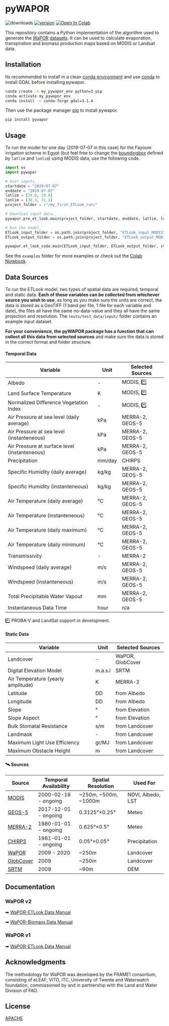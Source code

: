 # pyWAPOR
![downloads](https://img.shields.io/pypi/dw/pywapor)
[![version](https://img.shields.io/pypi/v/pywapor)](https://pypi.org/project/pywapor/)
[![Open In Colab](https://colab.research.google.com/assets/colab-badge.svg)](https://colab.research.google.com/drive/1YEsCN6GnMGvOzXT4YaJ_jeu58mGIhhMq?usp=sharing)


This repository contains a Python implementation of the algorithm used to generate the [WaPOR](http://www.fao.org/in-action/remote-sensing-for-water-productivity/en/) [datasets](https://wapor.apps.fao.org/home/WAPOR_2/1). It can be used to calculate evaporation, transpiration and biomass production maps based on MODIS or Landsat data.

## Installation

Its recommended to install in a clean [conda environment](https://docs.conda.io/projects/conda/en/latest/user-guide/concepts/environments.html) and use [conda](https://docs.conda.io/projects/conda/en/latest/user-guide/install/) to install GDAL before installing pywapor.

```bash
conda create -n my_pywapor_env python=3 pip
conda activate my_pywapor_env
conda install -c conda-forge gdal=3.1.4
```

Then use the package manager [pip](https://pip.pypa.io/en/stable/) to install pywapor.

```bash
pip install pywapor
```

## Usage

To run the model for one day (2019-07-07 in this case) for the Fayoum irrigation scheme in Egypt (but feel free to change the [boundingbox](http://bboxfinder.com) defined by `latlim` and `lonlim`) using MODIS data, use the following code. 

```python
import os
import pywapor

# User inputs.
startdate = "2019-07-07"
enddate = "2019-07-07"
latlim = [29.0, 29.6]
lonlim = [30.3, 31.1]
project_folder = r"/my_first_ETLook_run/"

# Download input data.
pywapor.pre_et_look.main(project_folder, startdate, enddate, latlim, lonlim)

# Run the model.
ETLook_input_folder = os.path.join(project_folder, "ETLook_input_MODIS")
ETLook_output_folder = os.path.join(project_folder, "ETLook_output_MODIS")

pywapor.et_look_code.main(ETLook_input_folder, ETLook_output_folder, startdate)
```

See the `examples` folder for more examples or check out the [Colab Notebook](https://colab.research.google.com/drive/1YEsCN6GnMGvOzXT4YaJ_jeu58mGIhhMq?usp=sharing).

## Data Sources

To run the ETLook model, two types of spatial data are required, temporal and static data. **Each of these variables can be collected from whichever source you wish to use**, as long as you make sure the units are correct, the data is stored as a GeoTIFF (1 band per file, 1 file for each variable and date), the files all have the same no-data-value and they all have the same projection and resolution. The `tests/test_data/input/` folder contains an example input dataset.

**For your convenience, the pyWAPOR package has a function that can collect all this data from selected sources** and make sure the data is stored in the correct format and folder structure.

#### Temporal Data
| Variable | Unit | Selected Sources |
| ------ | ------ | ------ |
| Albedo | - | MODIS, *️⃣ |
| Land Surface Temperature | K | MODIS, *️⃣ |
| Normalized Difference Vegetation Index | - | MODIS, *️⃣ |
| Air Pressure at sea level (daily average) | kPa | MERRA-2, GEOS-5 |
| Air Pressure at sea level (instanteneous) | kPa | MERRA-2, GEOS-5 |
| Air Pressure at surface level (instanteneous) | kPa | MERRA-2, GEOS-5 |
| Precipitation | mm/day | CHIRPS |
| Specific Humidity (daily average) | kg/kg | MERRA-2, GEOS-5 |
| Specific Humidity (instanteneous) | kg/kg | MERRA-2, GEOS-5 |
| Air Temperature (daily average) | °C | MERRA-2, GEOS-5 |
| Air Temperature (instanteneous) | °C | MERRA-2, GEOS-5 |
| Air Temperature (daily maximum) | °C | MERRA-2, GEOS-5 |
| Air Temperature (daily minimum) | °C | MERRA-2, GEOS-5 |
| Transmissivity | - | MERRA-2 |
| Windspeed (daily average) | m/s | MERRA-2, GEOS-5 |
| Windspeed (instanteneous) | m/s | MERRA-2, GEOS-5 |
| Total Precipitable Water Vapout | mm | MERRA-2, GEOS-5 |
| Instantaneous Data Time | hour | n/a

*️⃣ PROBA-V and LandSat support in development.

#### Static Data
| Variable | Unit | Selected Sources |
| ------ | ------ | ------ |
Landcover | - | WaPOR, GlobCover
Digital Elevation Model | m.a.s.l | SRTM
Air Temperature (yearly amplitude) | K | MERRA-2
Latitude | DD | from Albedo
Longitude | DD | from Albedo
Slope | ° | from Elevation
Slope Aspect | ° | from Elevation
Bulk Stomatal Resistance | s/m | from Landcover
Landmask | - | from Landcover
Maximum Light Use Efficiency | gr/MJ | from Landcover
Maximum Obstacle Height | m | from Landcover

#### 🛰️ Sources
| Source | Temporal Availability | Spatial Resolution | Used For |
| ------ | ------ | ------ | ------ |
| [MODIS](https://modis.gsfc.nasa.gov) | 2000-02-18 - ongoing | ~250m, ~500m, ~1000m | NDVI, Albedo, LST |
| [GEOS-5](https://geos5.org) | 2017-12-01 - ongoing | 0.3125°×0.25° | Meteo |
| [MERRA-2](https://gmao.gsfc.nasa.gov/reanalysis/MERRA-2/) | 1980-01-01 - ongoing | 0.625°×0.5° | Meteo | 
| [CHIRPS](https://www.chc.ucsb.edu/data/chirps) |  1981-01-01 - ongoing | 0.05°×0.05° | Precipitation |
| [WaPOR](https://wapor.apps.fao.org/catalog/WAPOR_2/1/L1_LCC_A) | 2009 - 2020 | ~250m | Landcover |
| [GlobCover](http://due.esrin.esa.int/page_globcover.php) | 2009 | ~250m | Landcover |
| [SRTM](https://srtm.csi.cgiar.org) | 2009 | ~90m | DEM |

## Documentation
### WaPOR v2
➡ [WaPOR-ETLook Data Manual](https://bitbucket.org/cioapps/wapor-et-look/downloads/FRAME_ET_v2_data_manual_finaldraft_v2.2.pdf)

➡ [WaPOR-Biomass Data Manual](https://bitbucket.org/cioapps/wapor-et-look/downloads/FRAME_NPP_v2_data_manual_finaldraft_v2.2.pdf)

### WaPOR v1
➡ [WaPOR-ETLook Data Manual](https://bitbucket.org/cioapps/wapor-et-look/raw/9ec88e56769f49722c2d1165bb34547f5842b811/Docs/WaPOR_ET_data_manual_finaldraft-v1.2-for-distribution.pdf)

## Acknowledgments
The methodology for WaPOR was developed by the FRAME1 consortium, consisting of eLEAF, VITO, ITC, University of Twente and Waterwatch foundation, commissioned by and in partnership with the Land and Water Division of FAO.

## License
[APACHE](https://bitbucket.org/cioapps/wapor-et-look/src/dev/LICENSE)
